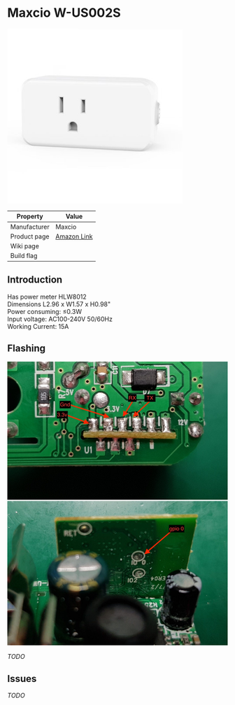 # Maxcio W-US002S

![Maxcio W-US002S](images/devices/maxcio-w-us002s.jpg)

|Property|Value|
|---|---|
|Manufacturer|Maxcio|
|Product page|[Amazon Link](https://www.amazon.com/gp/product/B075QG95NX/ref=oh_aui_detailpage_o05_s00?ie=UTF8&psc=1)|
|Wiki page||
|Build flag||

## Introduction

Has power meter HLW8012<br>
Dimensions L2.96 x W1.57 x H0.98"<br>
Power consuming: ≤0.3W<br>
Input voltage: AC100-240V 50/60Hz<br>
Working Current: 15A<br>

## Flashing

![Maxcio W-US002S board](images/flashing/maxcio-w-us002s-flash1.jpg)
![Maxcio W-US002S board](images/flashing/maxcio-w-us002s-flash2.jpg)

*TODO*

## Issues

*TODO*